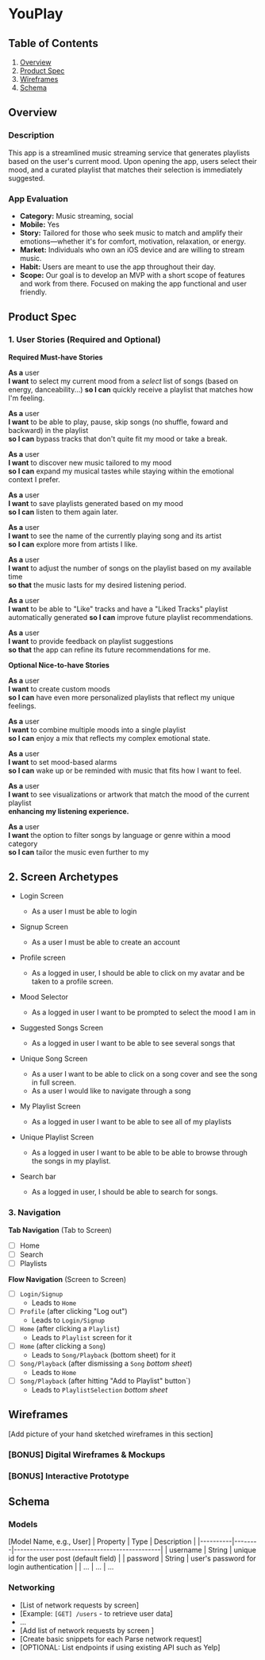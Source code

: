 # YouPlay


## Table of Contents

1. [Overview](#Overview)
2. [Product Spec](#Product-Spec)
3. [Wireframes](#Wireframes)
4. [Schema](#Schema)

## Overview

### Description

This app is a streamlined music streaming service that generates playlists based on the user's current mood.
Upon opening the app, users select their mood, and a curated playlist that matches their selection is immediately suggested.

### App Evaluation

- **Category:** Music streaming, social
- **Mobile:** Yes
- **Story:** Tailored for those who seek music to match and amplify their emotions—whether it's for comfort, motivation, relaxation, or energy.
- **Market:** Individuals who own an iOS device and are willing to stream music. 
- **Habit:** Users are meant to use the app throughout their day.
- **Scope:** Our goal is to develop an MVP with a short scope of features and work from there. Focused on making the app functional and user friendly.

## Product Spec

### 1. User Stories (Required and Optional)

**Required Must-have Stories**

**As a** user  
**I want** to select my current mood from a _select_ list of songs (based on energy, danceability...)
**so I can** quickly receive a playlist that matches how I'm feeling.

**As a** user  
**I want** to be able to play, pause, skip songs (no shuffle, foward and backward) in the playlist  
**so I can** bypass tracks that don't quite fit my mood or take a break.

**As a** user  
**I want** to discover new music tailored to my mood  
**so I can** expand my musical tastes while staying within the emotional context I prefer.

**As a** user  
**I want** to save playlists generated based on my mood  
**so I can** listen to them again later.

**As a** user  
**I want** to see the name of the currently playing song and its artist  
**so I can** explore more from artists I like.

**As a** user  
**I want** to adjust the number of songs on the playlist based on my available time  
**so that** the music lasts for my desired listening period.

**As a** user  
**I want** to be able to "Like" tracks and have a "Liked Tracks" playlist automatically generated 
**so I can** improve future playlist recommendations.

**As a** user  
**I want** to provide feedback on playlist suggestions  
**so that** the app can refine its future recommendations for me.

**Optional Nice-to-have Stories**

**As a** user  
**I want** to create custom moods  
**so I can** have even more personalized playlists that reflect my unique feelings.

**As a** user  
**I want** to combine multiple moods into a single playlist  
**so I can** enjoy a mix that reflects my complex emotional state.

**As a** user  
**I want** to set mood-based alarms  
**so I can** wake up or be reminded with music that fits how I want to feel.

**As a** user  
**I want** to see visualizations or artwork that match the mood of the current playlist  
**enhancing my listening experience.**

**As a** user  
**I want** the option to filter songs by language or genre within a mood category  
**so I can** tailor the music even further to my 

## 2. Screen Archetypes
* Login Screen
    * As a user I must be able to login 
* Signup Screen
    * As a user I must be able to create an account
* Profile screen
    * As a logged in user, I should be able to click on my avatar and be taken to a profile screen.
* Mood Selector 
    * As a logged in user I want to be prompted to select the mood I am in
* Suggested Songs Screen
    * As a logged in user I want to be able to see several songs that
* Unique Song Screen
    * As a user I want to be able to click on a song cover and see the song in full screen.
    * As a user I would like to navigate through a song 
* My Playlist Screen 
    * As a logged in user I want to be able to see all of my playlists

* Unique Playlist Screen
    * As a logged in user I want to be able to be able to browse through the songs in my playlist.
* Search bar
    * As a logged in user, I should be able to search for songs.
      
### 3. Navigation

**Tab Navigation** (Tab to Screen)

- [ ] Home
- [ ] Search
- [ ] Playlists

**Flow Navigation** (Screen to Screen)

- [ ] `Login/Signup`
  * Leads to `Home`
- [ ] `Profile` (after clicking "Log out")
  * Leads to `Login/Signup`
- [ ] `Home` (after clicking a `Playlist`)
  * Leads to `Playlist` screen for it
- [ ] `Home` (after clicking a `Song`)
  * Leads to `Song/Playback` (bottom sheet) for it
- [ ] `Song/Playback` (after dismissing a `Song` _bottom sheet_)
  * Leads to `Home`
- [ ] `Song/Playback` (after hitting "Add to Playlist" button`)
  * Leads to `PlaylistSelection` _bottom sheet_

## Wireframes

[Add picture of your hand sketched wireframes in this section]

### [BONUS] Digital Wireframes & Mockups

### [BONUS] Interactive Prototype

## Schema 

### Models

[Model Name, e.g., User]
| Property | Type   | Description                                  |
|----------|--------|----------------------------------------------|
| username | String | unique id for the user post (default field)   |
| password | String | user's password for login authentication      |
| ...      | ...    | ...                          


### Networking

- [List of network requests by screen]
- [Example: `[GET] /users` - to retrieve user data]
- ...
- [Add list of network requests by screen ]
- [Create basic snippets for each Parse network request]
- [OPTIONAL: List endpoints if using existing API such as Yelp]

